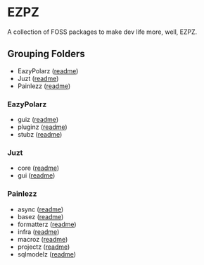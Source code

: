 # EZPZ

A collection of FOSS packages to make dev life more, well, EZPZ.

## Grouping Folders

- EazyPolarz ([readme](ezpz/README.md))
- Juzt ([readme](juzt/README.md))
- Painlezz ([readme](painlezz/README.md))

### EazyPolarz

- guiz ([readme](ezpz/README.md))
- pluginz ([readme](ezpz/README.md))
- stubz ([readme](ezpz/README.md))

### Juzt

- core ([readme](ezpz/README.md))
- gui ([readme](ezpz/README.md))

### Painlezz

- async ([readme](ezpz/README.md))
- basez ([readme](ezpz/README.md))
- formatterz ([readme](ezpz/README.md))
- infra ([readme](ezpz/README.md))
- macroz ([readme](ezpz/README.md))
- projectz ([readme](ezpz/README.md))
- sqlmodelz ([readme](ezpz/README.md))
